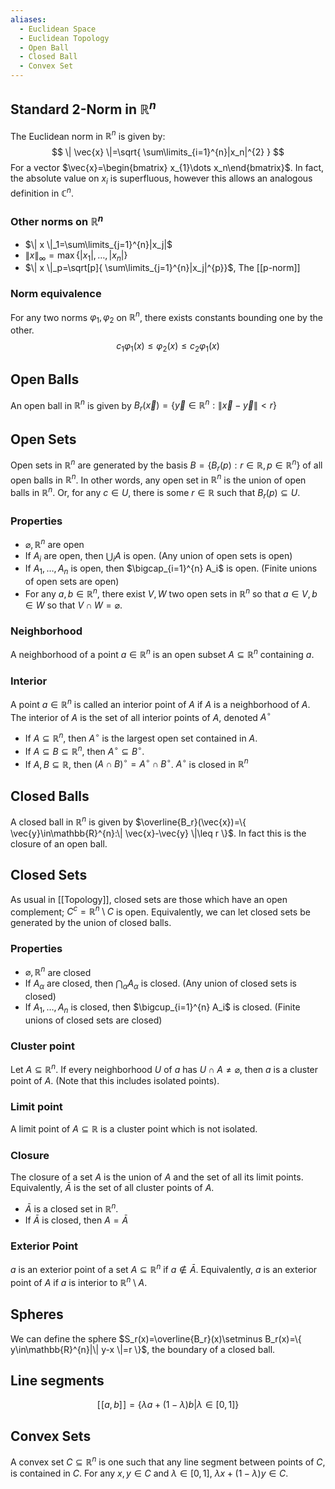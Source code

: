 ```yaml
---
aliases:
  - Euclidean Space
  - Euclidean Topology
  - Open Ball
  - Closed Ball
  - Convex Set
---
```

## Standard 2-Norm in $\mathbb{R}^{n}$
The Euclidean norm in $\mathbb{R}^{n}$ is given by:
$$
\| \vec{x} \|=\sqrt{ \sum\limits_{i=1}^{n}|x_n|^{2} }
$$
For a vector $\vec{x}=\begin{bmatrix} x_{1}\dots x_n\end{bmatrix}$. In fact, the absolute value on $x_i$ is superfluous, however this allows an analogous definition in $\mathbb{C}^{n}$.
### Other norms on $\mathbb{R}^{n}$
- $\| x \|_1=\sum\limits_{j=1}^{n}|x_j|$
- $\| x \|_\infty=\max\{ |x_{1}|,\dots,|x_n|\}$
- $\| x \|_p=\sqrt[p]{  \sum\limits_{j=1}^{n}|x_j|^{p}}$, The [[p-norm]]
### Norm equivalence
For any two norms $\varphi_{1},\varphi_2$ on $\mathbb{R}^{n}$, there exists constants bounding one by the other.
$$
c_{1}\varphi_{1}(x)\leq\varphi_{2}(x)\leq c_{2}\varphi_{1}(x)
$$
## Open Balls
An open ball in $\mathbb{R}^{n}$ is given by $B_r(\vec{x})=\{ \vec{y}\in\mathbb{R}^{n}:\| \vec{x}-\vec{y} \|<r \}$
## Open Sets
Open sets in $\mathbb{R}^{n}$ are generated by the basis $B=\{ B_r(p):r\in\mathbb{R},p\in\mathbb{R}^{n} \}$ of all open balls in $\mathbb{R}^{n}$. In other words, any open set in $\mathbb{R}^{n}$ is the union of open balls in $\mathbb{R}^{n}$.
Or, for any $c\in U$, there is some $r\in\mathbb{R}$ such that $B_r(p)\subseteq U$.
### Properties
- $\varnothing,\mathbb{R}^{n}$ are open
- If $A_i$ are open, then $\bigcup_i A$ is open. (Any union of open sets is open)
- If $A_{1},\dots,A_n$ is open, then $\bigcap_{i=1}^{n} A_i$ is open. (Finite unions of open sets are open)
- For any $a,b\in\mathbb{R}^{n},$ there exist $V,W$ two open sets in $\mathbb{R}^{n}$ so that $a\in V,b\in W$ so that $V\cap W=\varnothing$.
### Neighborhood
A neighborhood of a point $a\in\mathbb{R}^{n}$ is an open subset $A\subseteq \mathbb{R}^{n}$ containing $a$.
### Interior
A point $a\in\mathbb{R}^{n}$ is called an interior point of $A$ if $A$ is a neighborhood of $A$.
The interior of $A$ is the set of all interior points of $A$, denoted $A^{\circ}$
- If $A\subseteq \mathbb{R}^{n}$, then $A^{\circ}$ is the largest open set contained in $A$.
- If $A\subseteq B\subseteq \mathbb{R}^{n}$, then $A^{\circ}\subseteq B^{\circ}$.
- If $A,B\subseteq \mathbb{R}$, then $(A\cap B)^{\circ}=A^{\circ}\cap B^{\circ}$.
$A^{\circ}$ is closed in $\mathbb{R}^{n}$
## Closed Balls
A closed ball in $\mathbb{R}^{n}$ is given by $\overline{B_r}(\vec{x})=\{ \vec{y}\in\mathbb{R}^{n}:\| \vec{x}-\vec{y} \|\leq r \}$. In fact this is the closure of an open ball.
## Closed Sets
As usual in [[Topology]], closed sets are those which have an open complement; $C^{c}=\mathbb{R}^{n}\setminus C$ is open. Equivalently, we can let closed sets be generated by the union of closed balls.
### Properties 
- $\varnothing,\mathbb{R}^{n}$ are closed
- If $A_\alpha$ are closed, then $\bigcap_\alpha A_\alpha$ is closed. (Any union of closed sets is closed)
- If $A_{1},\dots,A_n$ is closed, then $\bigcup_{i=1}^{n} A_i$ is closed. (Finite unions of closed sets are closed)
### Cluster point
Let $A\subseteq \mathbb{R}^{n}$. If every neighborhood $U$ of $a$ has $U\cap A\neq\varnothing$, then $a$ is a cluster point of $A$. (Note that this includes isolated points).
### Limit point
A limit point of $A\subseteq \mathbb{R}$ is a cluster point which is not isolated.
### Closure
The closure of a set $A$ is the union of $A$ and the set of all its limit points. 
Equivalently, $\bar{A}$ is the set of all cluster points of $A$.
- $\bar{A}$ is a closed set in $\mathbb{R}^{n}$.
- If $\bar{A}$ is closed, then $A=\bar{A}$
### Exterior Point
$a$ is an exterior point of a set $A\subseteq \mathbb{R}^{n}$ if $a\not\in \bar{A}$.
Equivalently, $a$ is an exterior point of $A$ if $a$ is interior to $\mathbb{R}^{n}\setminus A$.
## Spheres
We can define the sphere $S_r(x)=\overline{B_r}(x)\setminus B_r(x)=\{ y\in\mathbb{R}^{n}|\| y-x \|=r \}$, the boundary of a closed ball.
## Line segments
$$ [\![a,b] \!]=\{ \lambda a+(1-\lambda)b|\lambda \in [0,1] \} $$
## Convex Sets
A convex set $C\subseteq\mathbb{R}^n$ is one such that any line segment between points of $C$, is contained in $C$. 
For any $x,y\in C$ and $\lambda \in[0,1]$, $\lambda x+(1-\lambda)y\in C$.

